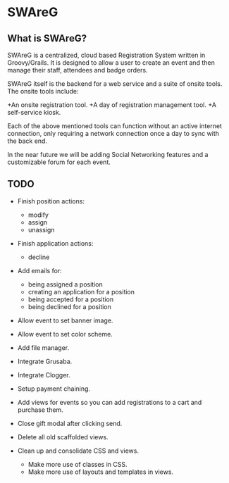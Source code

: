 # SWAreG

## What is SWAreG?

SWAreG is a centralized, cloud based Registration System written in Groovy/Grails.  It is designed to allow a user to create an event and then manage their staff, attendees and badge orders.

SWAreG itself is the backend for a web service and a suite of onsite tools.  The onsite tools include:

+An onsite registration tool.
+A day of registration management tool.
+A self-service kiosk.

Each of the above mentioned tools can function without an active internet connection, only requiring a network connection once a day to sync with the back end.
	
In the near future we will be adding Social Networking features and a customizable forum for each event.

## TODO
+ Finish position actions:
	+ modify
	+ assign
	+ unassign
+ Finish application actions:
	+ decline
+ Add emails for:
	+ being assigned a position
	+ creating an application for a position
	+ being accepted for a position
	+ being declined for a position
	
+ Allow event to set banner image.
+ Allow event to set color scheme.
+ Add file manager.
+ Integrate Grusaba.
+ Integrate Clogger.

+ Setup payment chaining.
+ Add views for events so you can add registrations to a cart and purchase them.
+ Close gift modal after clicking send.
+ Delete all old scaffolded views.

+ Clean up and consolidate CSS and views.
	+ Make more use of classes in CSS.
	+ Make more use of layouts and templates in views.
